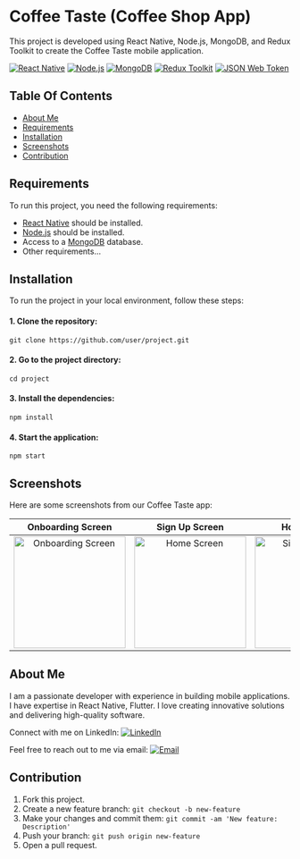 # Coffee Taste (Coffee Shop App)

This project is developed using React Native, Node.js, MongoDB, and Redux Toolkit to create the Coffee Taste mobile application.

[![React Native](https://img.shields.io/badge/React_Native-61DAFB?style=for-the-badge&logo=react&logoColor=white)](https://reactnative.dev)
[![Node.js](https://img.shields.io/badge/Node.js-339933?style=for-the-badge&logo=node.js&logoColor=white)](https://nodejs.org)
[![MongoDB](https://img.shields.io/badge/MongoDB-47A248?style=for-the-badge&logo=mongodb&logoColor=white)](https://www.mongodb.com)
[![Redux Toolkit](https://img.shields.io/badge/Redux_Toolkit-764ABC?style=for-the-badge&logo=redux&logoColor=white)](https://redux-toolkit.js.org)
[![JSON Web Token](https://img.shields.io/badge/JSON_Web_Token-000000?style=for-the-badge&logo=jsonwebtokens&logoColor=white)](https://jwt.io)

## Table Of Contents

* [About Me](#about-me)
* [Requirements](#requirements)
* [Installation](#installation)
* [Screenshots](#screenshots)
* [Contribution](#contribution)

## Requirements

To run this project, you need the following requirements:

- [React Native](https://reactnative.dev) should be installed.
- [Node.js](https://nodejs.org) should be installed.
- Access to a [MongoDB](https://www.mongodb.com) database.
- Other requirements...

## Installation

To run the project in your local environment, follow these steps:

#### 1. Clone the repository: 
```
git clone https://github.com/user/project.git
```
#### 2. Go to the project directory:
```
cd project
```
#### 3. Install the dependencies: 
```
npm install
```
#### 4. Start the application: 
```
npm start
```

## Screenshots

Here are some screenshots from our Coffee Taste app:

| Onboarding Screen | Sign Up Screen | Home Screen | Profile Screen |
|:-----------------:|:-----------:|:--------------:|:--------------:|
|<img src="https://github.com/amilgasimov/Coffee_Taste/assets/93605485/386adf13-253f-47af-8632-6f4f10cbdb7c" width="200" alt="Onboarding Screen">|<img src="https://github.com/amilgasimov/Coffee_Taste/assets/93605485/6bf4248d-1bba-462b-995e-a41c45b5e740" width="200" alt="Home Screen">|<img src="https://github.com/amilgasimov/Coffee_Taste/assets/93605485/b2a09939-ddef-4fd2-a370-e5ab21dffdad" width="200" alt="Sign Up Screen">|<img src="https://github.com/amilgasimov/Coffee_Taste/assets/93605485/f703d6d6-55e6-4547-b5b4-7e1fcb3dbda1" width="200" alt="Profile Screen">|

## About Me

I am a passionate developer with experience in building mobile applications. I have expertise in React Native, Flutter. I love creating innovative solutions and delivering high-quality software.

Connect with me on LinkedIn: [![LinkedIn](https://img.shields.io/badge/LinkedIn-Amil_Qasımov-0077B5?style=for-the-badge&logo=linkedin&logoColor=white)](https://www.linkedin.com/in/amil-qas%C4%B1mov-18a3b4243/)

Feel free to reach out to me via email: [![Email](https://img.shields.io/badge/Email-amillgasimov%40gmail.com-D14836?style=for-the-badge&logo=gmail&logoColor=white)](mailto:amillgasimov@gmail.com)

## Contribution

1. Fork this project.
2. Create a new feature branch: `git checkout -b new-feature`
3. Make your changes and commit them: `git commit -am 'New feature: Description'`
4. Push your branch: `git push origin new-feature`
5. Open a pull request.
